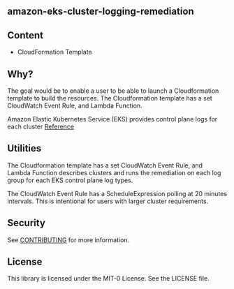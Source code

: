 ## amazon-eks-cluster-logging-remediation

## Content
- CloudFormation Template

## Why?
 The goal would be to enable a user to be able to launch a Cloudformation template to build the resources. The Cloudformation template has a set CloudWatch Event Rule, and Lambda Function.

 Amazon Elastic Kubernetes Service (EKS) provides control plane logs for each cluster [Reference](https://docs.aws.amazon.com/eks/latest/userguide/control-plane-logs.html)

## Utilities
The Cloudformation template has a set CloudWatch Event Rule, and Lambda Function describes clusters and runs the remediation on each log group for each EKS control plane log types.

The CloudWatch Event Rule has a ScheduleExpression polling at 20 minutes intervals. This is intentional for users with larger cluster requirements.

## Security

See [CONTRIBUTING](CONTRIBUTING.md#security-issue-notifications) for more information.

## License

This library is licensed under the MIT-0 License. See the LICENSE file.

